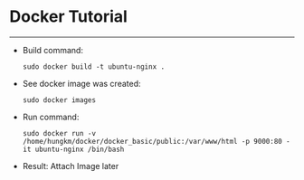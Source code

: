 # Docker Tutorial
---
- Build command:
  ```
  sudo docker build -t ubuntu-nginx .
  ```
- See docker image was created:
  ```
  sudo docker images
  ```
- Run command:
  ```
  sudo docker run -v /home/hungkm/docker/docker_basic/public:/var/www/html -p 9000:80 -it ubuntu-nginx /bin/bash
  ```
- Result:
  Attach Image later
